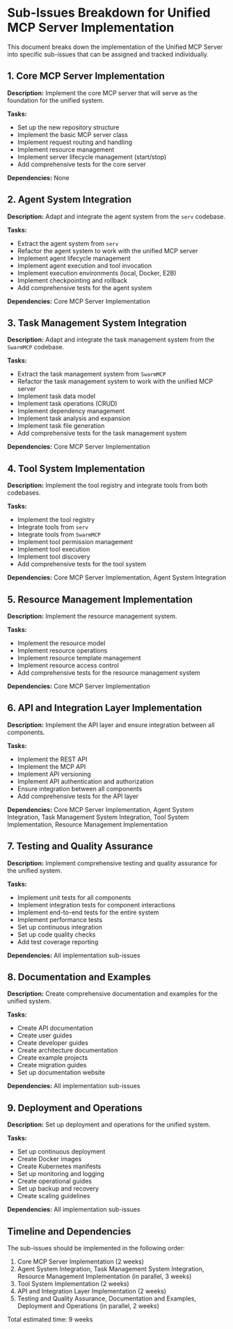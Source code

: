 # Sub-Issues Breakdown for Unified MCP Server Implementation

This document breaks down the implementation of the Unified MCP Server into specific sub-issues that can be assigned and tracked individually.

## 1. Core MCP Server Implementation

**Description:** Implement the core MCP server that will serve as the foundation for the unified system.

**Tasks:**
- Set up the new repository structure
- Implement the basic MCP server class
- Implement request routing and handling
- Implement resource management
- Implement server lifecycle management (start/stop)
- Add comprehensive tests for the core server

**Dependencies:** None

## 2. Agent System Integration

**Description:** Adapt and integrate the agent system from the `serv` codebase.

**Tasks:**
- Extract the agent system from `serv`
- Refactor the agent system to work with the unified MCP server
- Implement agent lifecycle management
- Implement agent execution and tool invocation
- Implement execution environments (local, Docker, E2B)
- Implement checkpointing and rollback
- Add comprehensive tests for the agent system

**Dependencies:** Core MCP Server Implementation

## 3. Task Management System Integration

**Description:** Adapt and integrate the task management system from the `SwarmMCP` codebase.

**Tasks:**
- Extract the task management system from `SwarmMCP`
- Refactor the task management system to work with the unified MCP server
- Implement task data model
- Implement task operations (CRUD)
- Implement dependency management
- Implement task analysis and expansion
- Implement task file generation
- Add comprehensive tests for the task management system

**Dependencies:** Core MCP Server Implementation

## 4. Tool System Implementation

**Description:** Implement the tool registry and integrate tools from both codebases.

**Tasks:**
- Implement the tool registry
- Integrate tools from `serv`
- Integrate tools from `SwarmMCP`
- Implement tool permission management
- Implement tool execution
- Implement tool discovery
- Add comprehensive tests for the tool system

**Dependencies:** Core MCP Server Implementation, Agent System Integration

## 5. Resource Management Implementation

**Description:** Implement the resource management system.

**Tasks:**
- Implement the resource model
- Implement resource operations
- Implement resource template management
- Implement resource access control
- Add comprehensive tests for the resource management system

**Dependencies:** Core MCP Server Implementation

## 6. API and Integration Layer Implementation

**Description:** Implement the API layer and ensure integration between all components.

**Tasks:**
- Implement the REST API
- Implement the MCP API
- Implement API versioning
- Implement API authentication and authorization
- Ensure integration between all components
- Add comprehensive tests for the API layer

**Dependencies:** Core MCP Server Implementation, Agent System Integration, Task Management System Integration, Tool System Implementation, Resource Management Implementation

## 7. Testing and Quality Assurance

**Description:** Implement comprehensive testing and quality assurance for the unified system.

**Tasks:**
- Implement unit tests for all components
- Implement integration tests for component interactions
- Implement end-to-end tests for the entire system
- Implement performance tests
- Set up continuous integration
- Set up code quality checks
- Add test coverage reporting

**Dependencies:** All implementation sub-issues

## 8. Documentation and Examples

**Description:** Create comprehensive documentation and examples for the unified system.

**Tasks:**
- Create API documentation
- Create user guides
- Create developer guides
- Create architecture documentation
- Create example projects
- Create migration guides
- Set up documentation website

**Dependencies:** All implementation sub-issues

## 9. Deployment and Operations

**Description:** Set up deployment and operations for the unified system.

**Tasks:**
- Set up continuous deployment
- Create Docker images
- Create Kubernetes manifests
- Set up monitoring and logging
- Create operational guides
- Set up backup and recovery
- Create scaling guidelines

**Dependencies:** All implementation sub-issues

## Timeline and Dependencies

The sub-issues should be implemented in the following order:

1. Core MCP Server Implementation (2 weeks)
2. Agent System Integration, Task Management System Integration, Resource Management Implementation (in parallel, 3 weeks)
3. Tool System Implementation (2 weeks)
4. API and Integration Layer Implementation (2 weeks)
5. Testing and Quality Assurance, Documentation and Examples, Deployment and Operations (in parallel, 2 weeks)

Total estimated time: 9 weeks

